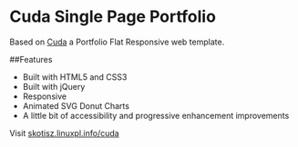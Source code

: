 # Cuda Single Page Portfolio

Based on [Cuda](https://w3layouts.com/cuda-portfolio-flat-responsive-web-template/) a Portfolio Flat Responsive web template.

##Features 

* Built with HTML5 and CSS3
* Built with jQuery
* Responsive
* Animated SVG Donut Charts
* A little bit of accessibility and progressive enhancement improvements

Visit [skotisz.linuxpl.info/cuda](http://skotisz.linuxpl.info/cuda)
